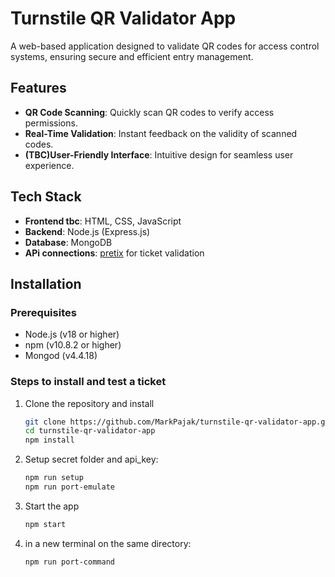 # Turnstile QR Validator App

A web-based application designed to validate QR codes for access control systems, ensuring secure and efficient entry management.

## Features

- **QR Code Scanning**: Quickly scan QR codes to verify access permissions.
- **Real-Time Validation**: Instant feedback on the validity of scanned codes.
- **(TBC)User-Friendly Interface**: Intuitive design for seamless user experience.

## Tech Stack

- **Frontend tbc**: HTML, CSS, JavaScript
- **Backend**: Node.js (Express.js)
- **Database**: MongoDB
- **APi connections**: [pretix](https://docs.pretix.eu/dev/api/index.html) for ticket validation

## Installation

### Prerequisites

- Node.js (v18 or higher)
- npm (v10.8.2 or higher)
- Mongod (v4.4.18)

### Steps to install and test a ticket

1. Clone the repository and install

   ```bash
   git clone https://github.com/MarkPajak/turnstile-qr-validator-app.git
   cd turnstile-qr-validator-app
   npm install

2. Setup secret folder and api_key:

   ```bash
   npm run setup
   npm run port-emulate

3. Start the app

    ```bash
   npm start

4. in a  new terminal on the same directory:

   ```bash
   npm run port-command
   
   
   

